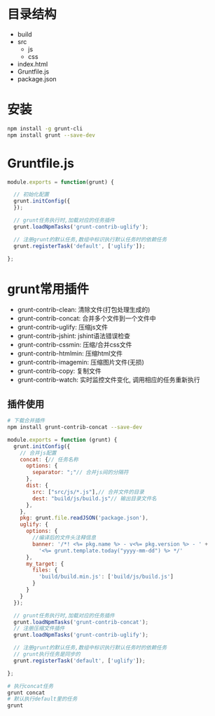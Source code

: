 # 目录结构

- build
- src
  - js
  - css
- index.html
- Gruntfile.js
- package.json

# 安装

```sh
npm install -g grunt-cli
npm install grunt --save-dev
```

# Gruntfile.js

```js
module.exports = function(grunt) {

  // 初始化配置
  grunt.initConfig({
  });

  // grunt任务执行时,加载对应的任务插件
  grunt.loadNpmTasks('grunt-contrib-uglify');

  // 注册grunt的默认任务,数组中标识执行默认任务时的依赖任务
  grunt.registerTask('default', ['uglify']);

};
```

# grunt常用插件

- grunt-contrib-clean: 清除文件(打包处理生成的)
- grunt-contrib-concat: 合并多个文件到一个文件中
- grunt-contrib-uglify: 压缩js文件
- grunt-contrib-jshint: jshint语法错误检查
- grunt-contrib-cssmin: 压缩/合并css文件
- grunt-contrib-htmlmin: 压缩html文件
- grunt-contrib-imagemin: 压缩图片文件(无损)
- grunt-contrib-copy: 复制文件
- grunt-contrib-watch: 实时监控文件变化, 调用相应的任务重新执行

## 插件使用

```sh
# 下载合并插件
npm install grunt-contrib-concat --save-dev
```

```js
module.exports = function (grunt) {
  grunt.initConfig({
    // 合并js配置
    concat: {// 任务名称
      options: {
        separator: ";"// 合并js间的分隔符
      },
      dist: {
        src: ["src/js/*.js"],// 合并文件的目录
        dest: "build/js/build.js"// 输出目录文件名
      },
    },
    pkg: grunt.file.readJSON('package.json'),
    uglify: {
      options: {
        //编译后的文件头注释信息
        banner: '/*! <%= pkg.name %> - v<%= pkg.version %> - ' +
          '<%= grunt.template.today("yyyy-mm-dd") %> */'
      },
      my_target: {
        files: {
          'build/build.min.js': ['build/js/build.js']
        }
      }
    }
  });

  // grunt任务执行时,加载对应的任务插件
  grunt.loadNpmTasks('grunt-contrib-concat');
  // 注册压缩文件插件
  grunt.loadNpmTasks('grunt-contrib-uglify');

  // 注册grunt的默认任务,数组中标识执行默认任务时的依赖任务
  // grunt执行任务是同步的
  grunt.registerTask('default', ['uglify']);

};
```

```sh
# 执行concat任务
grunt concat
# 默认执行default里的任务
grunt
```


